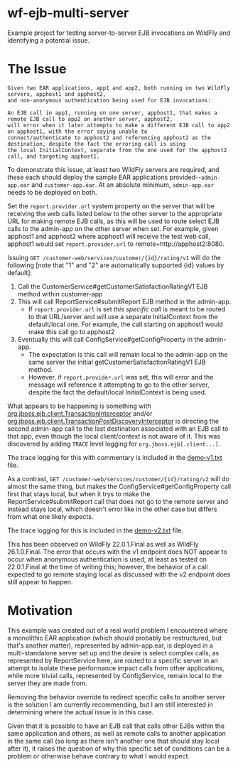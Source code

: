 # wf-ejb-multi-server
Example project for testing server-to-server EJB invocations on WildFly and identifying a potential issue.

# The Issue

```
Given two EAR applications, app1 and app2, both running on two WildFly servers, apphost1 and apphost2, 
and non-anonymous authentication being used for EJB invocations:

An EJB call in app1, running on one server, apphost1, that makes a remote EJB call to app2 on another server, apphost2, 
will error when it later attempts to make a different EJB call to app2 on apphost1, with the error saying unable to
connect/authenticate to apphost2 and referencing apphost2 as the destination, despite the fact the erroring call is using 
the local InitialContext, separate from the one used for the apphost2 call, and targeting apphost1.     
```

To demonstrate this issue, at least two WildFly servers are required, and these each should deploy the sample
EAR applications provided--`admin-app.ear` and `customer-app.ear`. At an absolute minimum, `admin-app.ear` needs to
be deployed on both.

Set the `report.provider.url` system property on the server that will be receiving the web calls listed below to the other server 
to the appropriate URL for making remote EJB calls, as this will be used to route select EJB calls to the admin-app on the
other server when set. For example, given apphost1 and apphost2 where apphost1 will receive the test web call, apphost1
would set `report.provider.url` to remote+http://apphost2:8080.

Issuing `GET /customer-web/services/customer/{id}/rating/v1` will do the following 
[note that "1" and "2" are automatically supported {id} values by default]:

1) Call the CustomerService#getCustomerSatisfactionRatingV1 EJB method within customer-app
2) This will call ReportService#submitReport EJB method in the admin-app.
   - If `report.provider.url` is set *this specific call* is meant to be routed to that URL/server and will use a separate 
   InitialContext from the default/local one. For example, the call starting on apphost1 would make this call go to apphost2
3) Eventually this will call ConfigService#getConfigProperty in the admin-app.
   - The expectation is this call will remain local to the admin-app on the same server the initial getCustomerSatisfactionRatingV1 EJB method.
   - However, if `report.provider.url` was set, this will error and the message will reference it attempting to go to 
   the other server, despite the fact the default/local InitialContext is being used.

What appears to be happening is something with [org.jboss.ejb.client.TransactionInterceptor](https://github.com/wildfly/jboss-ejb-client/blob/4.0/javax/src/main/java/org/jboss/ejb/client/TransactionInterceptor.java)
and/or [org.jboss.ejb.client.TransactionPostDiscoveryInterceptor](https://github.com/wildfly/jboss-ejb-client/blob/4.0/javax/src/main/java/org/jboss/ejb/client/TransactionPostDiscoveryInterceptor.java)
is directing the second admin-app call to the last destination associated with an EJB call to that app, even though the 
local client/context is not aware of it. This was discovered by adding `TRACE` level logging for `org.jboss.ejb[.client...]`.

The trace logging for this with commentary is included in the [demo-v1.txt](demo-v1.txt) file.

As a contrast, `GET /customer-web/services/customer/{id}/rating/v2` will do almost the same thing, but makes the 
ConfigService#getConfigProperty call first that stays local, but when it trys to make the ReportService#submitReport call
that does not go to the remote server and instead stays local, which doesn't error like in the other case but differs from
what one likely expects.

The trace logging for this is included in the [demo-v2.txt](demo-v2.txt) file.

This has been observed on WildFly 22.0.1.Final as well as WildFly 26.1.0.Final. The error that occurs with the v1 endpoint
does NOT appear to occur when anonymous authentication is used, at least as tested on 22.0.1.Final at the time of writing 
this; however, the behavior of a call expected to go remote staying local as discussed with the v2 endpoint does still 
appear to happen.


# Motivation

This example was created out of a real world problem I encountered where a monolithic EAR application 
(which should probably be restructured, but that's another matter), represented by admin-app.ear, is deployed in a 
multi-standalone server set up and the desire is select complex calls, as represented by ReportService here, 
are routed to a specific server in an attempt to isolate these performance impact calls from other applications, 
while more trivial calls, represented by ConfigService, remain local to the server they are made from.

Removing the behavior override to redirect specific calls to another server is the solution I am currently recommending,
but I am still interested in determining where the actual issue is in this case.

Given that it is possible to have an EJB call that calls other EJBs within the same application and others, as well as remote
calls to another application in the same call (so long as there isn't another one that should stay local after it), it
raises the question of why this specific set of conditions can be a problem or otherwise behave contrary to what I would 
expect.